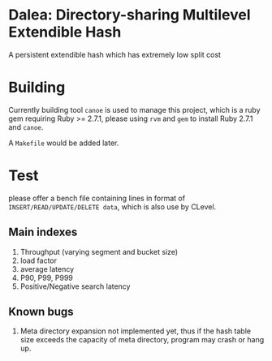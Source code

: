 # Dalea: **D**irectory-sh**a**ring Multi**l**evel **E**xtendible **H**ash
A persistent extendible hash which has extremely low split cost

# Building
Currently building tool `canoe` is used to manage this project, which is a ruby gem requiring Ruby >= 2.7.1, please using `rvm` and `gem` to install Ruby 2.7.1 and `canoe`.

A `Makefile` would be added later.

# Test
please offer a bench file containing lines in format of `INSERT/READ/UPDATE/DELETE data`, which is also use by CLevel.

## Main indexes
1. Throughput (varying segment and bucket size)
2. load factor
3. average latency
4. P90, P99, P999
5. Positive/Negative search latency

## Known bugs
1. Meta directory expansion not implemented yet, thus if the hash table size exceeds the capacity of meta directory, program may crash or hang up.
